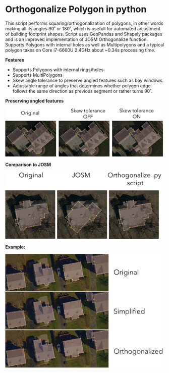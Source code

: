 # Orthogonalize Polygon in python
This script performs squaring/orthogonalization of polygons, in other words making all its angles 90˚ or 180˚, which is usefull for automated adjustment of building footprint shapes. Script uses GeoPandas and Shapely packages and is an improved implementation of JOSM Orthogonalize function. Supports Polygons with internal holes as well as Multipolygons and a typical polygon takes on Core i7-6660U 2.4GHz about ~0.34s processing time. 
 
**Features**
* Supports Polygons with internal rings/holes.
* Supports MultiPolygons
* Skew angle tolerance to preserve angled features such as bay windows.
* Adjustable range of angles that determines whether polygon edge follows the same direction as previous segment or rather turns 90˚.

**Preserving angled features**

<img src="https://github.com/Mashin6/orthogonalize-polygon/blob/master/Orthogonalize_comparison1.png" width="500">

**Comparison to JOSM**

 <img src="https://github.com/Mashin6/orthogonalize-polygon/blob/master/Orthogonalize_comparison2.png" width="500">
 
 **Example:**
 
<img src="https://github.com/Mashin6/orthogonalize-polygon/raw/master/Orthogonalized.png" width="500">
